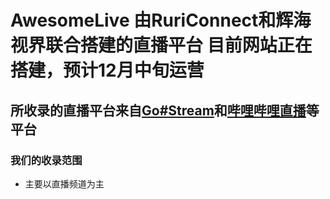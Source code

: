 # AwesomeLive 由RuriConnect和辉海视界联合搭建的直播平台 目前网站正在搭建，预计12月中旬运营
## 所收录的直播平台来自[Go#Stream](http://gostream.live)和[哔哩哔哩直播](https://live.bilibili.com)等平台
### 我们的收录范围
+ 主要以直播频道为主
